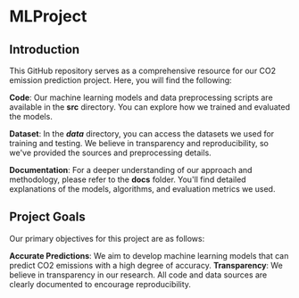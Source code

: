 # MLProject

## Introduction

This GitHub repository serves as a comprehensive resource for our CO2 emission prediction project. Here, you will find the following:

**Code**: Our machine learning models and data preprocessing scripts are available in the **src** directory. You can explore how we trained and evaluated the models.

**Dataset**: In the ***data*** directory, you can access the datasets we used for training and testing. We believe in transparency and reproducibility, so we've provided the sources and preprocessing details.

**Documentation**: For a deeper understanding of our approach and methodology, please refer to the **docs** folder. You'll find detailed explanations of the models, algorithms, and evaluation metrics we used.

## Project Goals

Our primary objectives for this project are as follows:

**Accurate Predictions**: We aim to develop machine learning models that can predict CO2 emissions with a high degree of accuracy.
**Transparency**: We believe in transparency in our research. All code and data sources are clearly documented to encourage reproducibility. 
